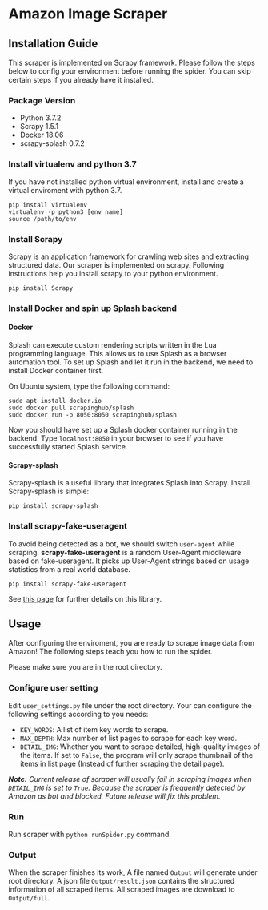 # Amazon Image Scraper
## Installation Guide
This scraper is implemented on Scrapy framework. Please follow the steps below to config your environment before running the spider. You can skip certain steps if you already have it installed.

### Package Version
- Python 3.7.2
- Scrapy 1.5.1
- Docker 18.06
- scrapy-splash 0.7.2

### Install virtualenv and python 3.7
If you have not installed python virtual environment, install and create a virtual enviroment with python 3.7.
```
pip install virtualenv 
virtualenv -p python3 [env name]
source /path/to/env
```

### Install Scrapy
Scrapy is an application framework for crawling web sites and extracting structured data. Our scraper is implemented on scrapy. Following instructions help you install scrapy to your python environment.
```
pip install Scrapy
```

### Install Docker and spin up Splash backend
#### Docker
Splash can execute custom rendering scripts written in the Lua programming language. This allows us to use Splash as a browser automation tool. To set up Splash and let it run in the backend, we need to install Docker container first.

On Ubuntu system, type the following command:
```
sudo apt install docker.io
sudo docker pull scrapinghub/splash
sudo docker run -p 8050:8050 scrapinghub/splash
```
Now you should have set up a Splash docker container running in the backend. Type `localhost:8050` in your browser to see if you have successfully started Splash service.

#### Scrapy-splash
Scrapy-splash is a useful library that integrates Splash into Scrapy. Install Scrapy-splash is simple:
```
pip install scrapy-splash
```

### Install scrapy-fake-useragent
To avoid being detected as a bot, we should switch `user-agent` while scraping. **scrapy-fake-useragent** is a random User-Agent middleware based on fake-useragent. It picks up User-Agent strings based on usage statistics from a real world database.
```
pip install scrapy-fake-useragent
```
See [this page](https://github.com/alecxe/scrapy-fake-useragent) for further details on this library.

## Usage
After configuring the enviroment, you are ready to scrape image data from Amazon! The following steps teach you how to run the spider.

Please make sure you are in the root directory.

### Configure user setting
Edit `user_settings.py` file under the root directory. Your can configure the following settings according to you needs:
- `KEY_WORDS`: A list of item key words to scrape.
- `MAX_DEPTH`: Max number of list pages to scrape for each key word.
- `DETAIL_IMG`: Whether you want to scrape detailed, high-quality images of the items. If set to `False`, the program will only scrape thumbnail of the items in list page (Instead of further scraping the detail page).
   
_**Note:** Current release of scraper will usually fail in scraping images when `DETAIL_IMG` is set to `True`. Because the scraper is frequently detected by Amazon as bot and blocked. Future release will fix this problem._

### Run
Run scraper with `python runSpider.py` command.

### Output
When the scraper finishes its work, A file named `Output` will generate under root directory. A json file `Output/result.json` contains the structured information of all scraped items. All scraped images are download to `Output/full`.








